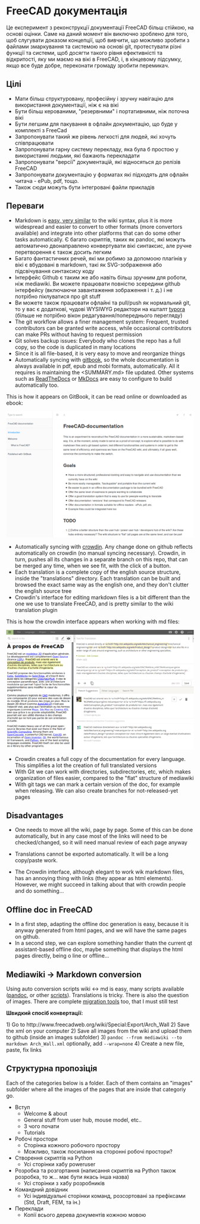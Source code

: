 # FreeCAD документація

Це експеримент з реконструкції документації FreeCAD більш стійкою, на основі оцінки. Саме на даний момент він виключно зроблено для того, щоб слугувати доказом концепції, щоб вивчити, що можливо зробити з файлами змаркування та системою на основі git, протестувати різні функції та системи, щоб досягти такого рівня ефективністі та відкритості, яку ми маємо на вікі в FreeCAD, і, в кінцевому підсумку, якщо все буде добре, переконати громаду зробити перемикач.

## Цілі

* Мати більш структуровану, професійну і зручну навігацію для використання документації, ніж є на вікі
* Бути більш керованими, "резервними" і портативними, ніж поточна вікі
* Бути легшим для пакування в офлайн документацію, що буде у комплекті з FreeCad
* Запропонувати такий же рівень легкості для людей, які хочуть співпрацювати
* Запропонувати гарну систему перекладу, яка була б простою у використанні людьми, які бажають перекладати
* Запропонувати "версії" документацій, які відносяться до релізів FreeCAD
* Запропонувати документацію у форматах які підходять для офлайн читача - ePub, pdf, тощо.
* Також сюди можуть бути інтегровані файли прикладів

## Переваги

* Markdown is [easy, very similar](https://github.com/adam-p/markdown-here/wiki/Markdown-Cheatsheet) to the wiki syntax, plus it is more widespread and easier to convert to other formats (more convertors available) and integrate into other platforms that can do some other tasks automatically. Є багато скриптів, таких як pandoc, які можуть автоматично двонаправлено конвертувати вікі синтаксис, але ручне перетворення є також досить легким
* Багато фантастичних речей, які ми робимо за допомоою плагінів у вікі є вбудовані в markdown, такі як SVG-зображення або підсвічування синтаксису коду
* Інтерфейс Github є таким же або навіть більш зручним для роботи, ніж mediawiki. Ви можете працювати повністю зсередини github інтерфейсу (включаючи завантаження зображення і т. д.) і не потрібно піклуватися про git stuff
* Ви можете також працювати офлайні та pull/push як нормальний git, то у вас є додаткові, чудові WYSIWYG редактори на кшталт [typora](https://typora.io) (більше не потрібно вікон редагування/попереднього перегляду)
* The git workflow allows a finer management system: Frequent, trusted contributors can be granted write access, while occasional contributors can make PRs without having to request permission
* Git solves backup issues: Everybody who clones the repo has a full copy, so the code is duplicated in many locations
* Since it is all file-based, it is very easy to move and reorganize things
* Automatically syncing with [gitbook](https://legacy.gitbook.com/book/yorikvanhavre/freecad-documentation), so the whole documentation is always available in pdf, epub and mobi formats, automatically. All it requires is maintaining the <SUMMARY.md> file updated. Other systems such as [ReadTheDocs](https://readthedocs.org/projects/freecad-documentation/) or [MkDocs](http://www.mkdocs.org/) are easy to configure to build automatically too.

This is how it appears on GitBook, it can be read online or downloaded as ebook:

![](images/gitbook.png)

* Automatically syncing with [crowdin](https://crowdin.com/project/freecad-documentation). Any change done on github reflects automatically on crowdin (no manual syncing necessary). Crowdin, in turn, pushes all its changes in a separate branch on this repo, that can be merged any time, when we see fit, with the click of a button. 
* Each translation is a complete copy of the english source structure, inside the "translations" directory. Each translation can be built and browsed the exact same way as the english one, and they don't clutter the english source tree
* Crowdin's interface for editing markdown files is a bit different than the one we use to translate FreeCAD, and is pretty similar to the wiki translation plugin

This is how the crowdin interface appears when working with md files:

![](images/crowdin.png)

* Crowdin creates a full copy of the documentation for every language. This simplifies a lot the creation of full translated versions
* With Git we can work with directories, subdirectories, etc, which makes organization of files easier, compared to the "flat" structure of mediawiki
* With git tags we can mark a certain version of the doc, for example when releasing. We can also create branches for not-released-yet pages

## Disadvantages

* One needs to move all the wiki, page by page. Some of this can be done automatically, but in any case most of the links will need to be checked/changed, so it will need manual review of each page anyway
* Translations cannot be exported automatically. It will be a long copy/paste work.
* The Crowdin interface, although elegant to work wik markdown files, has an annoying thing with links (they appear as <a> html elements). However, we might succeed in talking about that with crowdin people and do something...</li> </ul> </li> </ul> 
    
    <h2>
      Offline doc in FreeCAD
    </h2>
    
    <ul>
      <li>
        In a first step, adapting the offline doc generation is easy, because it is anyway generated from html pages, and we will have the same pages on github.
      </li>
      <li>
        In a second step, we can explore something handier thatn the current qt assistant-based offline doc, maybe something that displays the html pages directly, being o line or offline...
      </li>
    </ul>
    
    <h2>
      Mediawiki -> Markdown conversion
    </h2>
    
    <p>
      Using auto conversion scripts wiki <-> md is easy, many scripts available (<a href="http://pandoc.org/">pandoc</a>, or other <a href="https://github.com/Gozala/markdown-wiki">scripts</a>). Translations is tricky. There is also the question of images. There are complete <a href="https://github.com/philipashlock/mediawiki-to-markdown">migration tools</a> too, that I must still test
    </p>
    
    <p>
      <strong>Швидкий спосіб конвертації:</strong>
    </p>
    
    <p>
      1) Go to http://www.freecadweb.org/wiki/Special:Export/Arch_Wall 2) Save the xml on your computer 2) Save all images from the wiki and upload them to github (inside an images subfolder) 3) <code>pandoc --from mediawiki --to markdown Arch_Wall.xml</code> optionally, add <code>--wrap=none</code> 4) Create a new file, paste, fix links
    </p>
    
    <h2>
      Структурна пропозіція
    </h2>
    
    <p>
      Each of the categories below is a folder. Each of them contains an "images" subfolder where all the images of the pages that are inside that categoriy go.
    </p>
    
    <ul>
      <li>
        Вступ <ul>
          <li>
            Welcome & about
          </li>
          <li>
            General stuff from user hub, mouse model, etc..
          </li>
          <li>
            З чого почати
          </li>
          <li>
            Tutorials
          </li>
        </ul>
      </li>
      <li>
        Робочі простори <ul>
          <li>
            Сторінка кожного робочого простору
          </li>
          <li>
            Можливо, також посилання на сторонні робочі простори?
          </li>
        </ul>
      </li>
      <li>
        Cтворення скриптів на Python <ul>
          <li>
            Усі сторінки хабу poweruser
          </li>
        </ul>
      </li>
      <li>
        Розробка та розгортання (написання скриптів на Python також розробка, то ж... має бути якась інша назва) <ul>
          <li>
            Усі сторінки з хабу розробників
          </li>
        </ul>
      </li>
      <li>
        Командний довідник <ul>
          <li>
            Усі індивідуальні сторінки команд, розсортовані за префіксами (Std, Draft, FEM, та ін.)
          </li>
        </ul>
      </li>
      <li>
        Переклади <ul>
          <li>
            Копії всього дерева документів кожною мовою
          </li>
        </ul>
      </li>
    </ul>